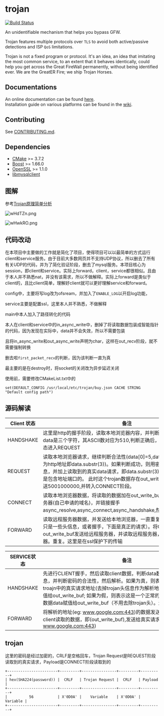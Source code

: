 # trojan

[![Build Status](https://dev.azure.com/GreaterFire/Trojan-GFW/_apis/build/status/trojan-gfw.trojan?branchName=master)](https://dev.azure.com/GreaterFire/Trojan-GFW/_build/latest?definitionId=5&branchName=master)

An unidentifiable mechanism that helps you bypass GFW.

Trojan features multiple protocols over `TLS` to avoid both active/passive detections and ISP `QoS` limitations.

Trojan is not a fixed program or protocol. It's an idea, an idea that imitating the most common service, to an extent that it behaves identically, could help you get across the Great FireWall permanently, without being identified ever. We are the GreatER Fire; we ship Trojan Horses.

## Documentations

An online documentation can be found [here](https://trojan-gfw.github.io/trojan/).  
Installation guide on various platforms can be found in the [wiki](https://github.com/trojan-gfw/trojan/wiki/Binary-&-Package-Distributions).

## Contributing

See [CONTRIBUTING.md](CONTRIBUTING.md).

## Dependencies

- [CMake](https://cmake.org/) >= 3.7.2
- [Boost](http://www.boost.org/) >= 1.66.0
- [OpenSSL](https://www.openssl.org/) >= 1.1.0
- [libmysqlclient](https://dev.mysql.com/downloads/connector/c/)





## 图解

参考[Trojan原理简单分析](https://renyili.org/post/trojan_principle_analysis/)

![wHdTZn.png](https://s1.ax1x.com/2020/09/21/wHdTZn.png)







![wHwkRO.png](https://s1.ax1x.com/2020/09/21/wHwkRO.png)



## 代码改动

在本项目中主要做的工作就是简化了项目，使得项目可以以最简单的方式运行client和service服务。由于目前大多数网页并不支持UDP协议，所以删去了所有有关UDP的代码，并为了简化验证阶段，删去了mysql服务。本项目核心为session，即client和service。实际上forward，client，service都很相似。且由于本人并不熟悉nat，并没有该需求，所以不做解释。实际上forward是类似于client的，且比client简单，理解好client就可以更好理解service和forward。

config中，主要将写log改为ofsream，并加入了`ENABLE_LOG`以开启log功能，

service主要是配置ssl，这里本人并不熟悉，不做解释

main中本人加入了路径转化的代码

本人在client和service中的in_async_write中，删掉了将读取数据包装成智能指针的代码，因为发现在实际中，data并不会失效，所以不需要包装

且将in_async_write和out_async_write声明为char，这样在out_recv阶段，就不需要强制转换

删去啦`first_packet_recv`的判断，因为该判断一直为真

最主要的是在destroy时，将socket的关闭改为异步延迟关闭



使用前，需要修改CMakeList.txt中的

```shell
set(DEFAULT_CONFIG /usr/local/etc/trojan/buy.json CACHE STRING "Default config path")
```



## 源码解读

| Client 状态 | <span style="display:inline-block;width:550px">备注</span>   |
| ----------- | ------------------------------------------------------------ |
| HANDSHAKE   | 这里是http的握手阶段，读取本地浏览器内容，并判断data的合法性。这个data是三个字符，其ASCII数对应为510,判断正确后，将50发送给浏览器，状态进入REQUEST |
|REQUEST|读取本地浏览器请求，继续判断合法性(data[0]=5,data[2]=0,从第四位开始为http地址即data.substr(3))。如果判断成功，则用密码构成异构trojan头信息，并加上读取到的真实data请求，即data.substr(3)，这个data.substr(3)是包含地址端口的。 此时这个trojan数据存在out_write_buf中给本地浏览器发送5001000000,并转入CONNECT阶段。|
|CONNECT|读取本地浏览器数据，将读取的数据加在out_write_buf上，然后解析远程服务器(自己申请的域名)，并链接握手async_resolve,async_connect,async_handshake,然后状态进入FORWARD|
|FORWARD|读取远程服务器数据，并发送给本地浏览器，一直重复。（上面的操作，应该只是一些头信息，或者握手，下面是真正的请求）。将CONNECT阶段的out_write_buf发送给远程服务器，并读取远程服务器，然后发送给本地浏览器。重复。这里是在ssl保护下的传输|

| SERVICE状态 | <span style="display:inline-block;width:550px">备注</span>   |
| ----------- | ------------------------------------------------------------ |
| HANDSHAKE   | 先进行CLIENT握手，然后读取client数据，判断data数据是否包含trojan头信息，并判断密码的合法性，然后解析。如果为真，则表示是trojan请求，将troajn中的真实请求地址(去掉trojan头信息作为解析地址，即真实请求地址)赋值给out_write_buf; 如果为假，则表示这是一个正常的请求，直接将读取到的数据data赋值给out_write_buf（不用去除trojan头）。进入FORWARD |
| FORWARD     | 将解析的地址(eg: www.google.com:443)的数据发送给client，然后将从client读取的数据，即(out_write_buf),发送给真实请求地址(eg: www.google.com:443) |



## trojan



这里的密码是经过加密的，CRLF是空格回车，Trojan Request是REQUEST阶段读取到的真实请求，Payload是CONNECT阶段读取到的

```
+-----------------------+---------+----------------+---------+----------+
| hex(SHA224(password)) |  CRLF   | Trojan Request |  CRLF   | Payload  |
+-----------------------+---------+----------------+---------+----------+
|          56           | X'0D0A' |    Variable    | X'0D0A' | Variable |
+-----------------------+---------+----------------+---------+----------+
```